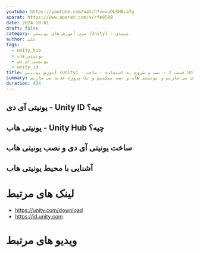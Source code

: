 ```yaml
---
youtube: https://youtube.com/watch?v=vuOLSHBca7g
aparat: https://www.aparat.com/v/rfe9599
date: 2024-10-01
draft: false
category: سری آموزش های یونیتی (Unity) - مبتدی
author: علی
tags:
  - unity_hub
  - یونیتی_هاب
  - یونیتی_آی_دی
  - unity_id
title: آموزش یونیتی (Unity) - قسمت 2 - نصب و شروع به استفاده - ساخت Unity ID و استفاده ازUnity Hub
summary: توی این ویدیو یک یونیتی آی دی می سازیم و یونیتی هاب و نصب میکنیم و یک پروژه جدید می سازیم
duration: 424
---
```

## یونیتی آی دی - Unity ID چیه؟

## یونیتی هاب - Unity Hub چیه؟

## ساخت یونیتی آی دی و نصب یونیتی هاب

## آشنایی با محیط یونیتی هاب

# لینک های مرتبط
- https://unity.com/download
- https://id.unity.com
# ویدیو های مرتبط